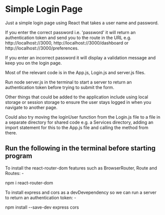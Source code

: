 # Simple Login Page

Just a simple login page using React that takes a user name and password.

If you enter the correct password i.e. 'password' it will return an authentication token and send you to the route in the URL e.g. http://localhost://3000, http://localhost://3000/dashboard or http://localhost://3000/preferences.

If you enter an incorrect password it will display a validation message and keep you on the login page.

Most of the relevant code is in the App.js, Login.js and server.js files.

Run node server.js in the terminal to start a server to return an authentication token before trying to submit the form.

Other things that could be added to the application include using local storage or session storage to ensure the user stays logged in when you navigate to another page.

Could also try moving the loginUser function from the Login.js file to a file in a separate directory for shared code e.g. a Services directory, adding an import statement for this to the App.js file and calling the method from there.

## Run the following in the terminal before starting program

To install the react-router-dom features such as BrowserRouter, Route and Routes: -

npm i react-router-dom

To install express and cors as a devDevependency so we can run a server to return an authentication token: -

npm install --save-dev express cors
